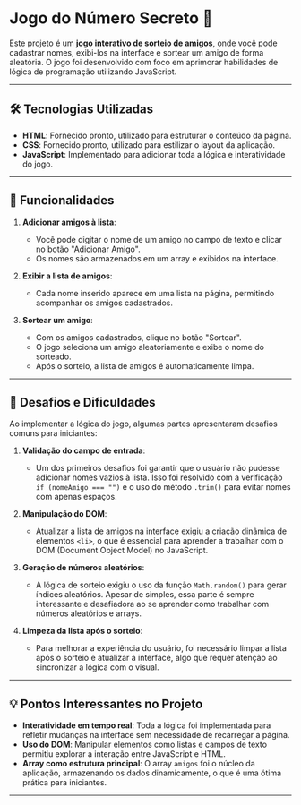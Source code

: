 # Jogo do Número Secreto 🎲

Este projeto é um **jogo interativo de sorteio de amigos**, onde você pode cadastrar nomes, exibi-los na interface e sortear um amigo de forma aleatória. O jogo foi desenvolvido com foco em aprimorar habilidades de lógica de programação utilizando JavaScript.

---

## 🛠️ Tecnologias Utilizadas

- **HTML**: Fornecido pronto, utilizado para estruturar o conteúdo da página.
- **CSS**: Fornecido pronto, utilizado para estilizar o layout da aplicação.
- **JavaScript**: Implementado para adicionar toda a lógica e interatividade do jogo.

---

## 🚀 Funcionalidades

1. **Adicionar amigos à lista**:
   - Você pode digitar o nome de um amigo no campo de texto e clicar no botão "Adicionar Amigo".
   - Os nomes são armazenados em um array e exibidos na interface.

2. **Exibir a lista de amigos**:
   - Cada nome inserido aparece em uma lista na página, permitindo acompanhar os amigos cadastrados.

3. **Sortear um amigo**:
   - Com os amigos cadastrados, clique no botão "Sortear".
   - O jogo seleciona um amigo aleatoriamente e exibe o nome do sorteado.
   - Após o sorteio, a lista de amigos é automaticamente limpa.

---

## 🧐 Desafios e Dificuldades

Ao implementar a lógica do jogo, algumas partes apresentaram desafios comuns para iniciantes:

1. **Validação do campo de entrada**:
   - Um dos primeiros desafios foi garantir que o usuário não pudesse adicionar nomes vazios à lista. Isso foi resolvido com a verificação `if (nomeAmigo === "")` e o uso do método `.trim()` para evitar nomes com apenas espaços.

2. **Manipulação do DOM**:
   - Atualizar a lista de amigos na interface exigiu a criação dinâmica de elementos `<li>`, o que é essencial para aprender a trabalhar com o DOM (Document Object Model) no JavaScript.

3. **Geração de números aleatórios**:
   - A lógica de sorteio exigiu o uso da função `Math.random()` para gerar índices aleatórios. Apesar de simples, essa parte é sempre interessante e desafiadora ao se aprender como trabalhar com números aleatórios e arrays.

4. **Limpeza da lista após o sorteio**:
   - Para melhorar a experiência do usuário, foi necessário limpar a lista após o sorteio e atualizar a interface, algo que requer atenção ao sincronizar a lógica com o visual.

---

## 💡 Pontos Interessantes no Projeto

- **Interatividade em tempo real**: Toda a lógica foi implementada para refletir mudanças na interface sem necessidade de recarregar a página.
- **Uso do DOM**: Manipular elementos como listas e campos de texto permitiu explorar a interação entre JavaScript e HTML.
- **Array como estrutura principal**: O array `amigos` foi o núcleo da aplicação, armazenando os dados dinamicamente, o que é uma ótima prática para iniciantes.

---

